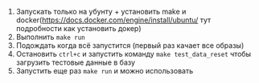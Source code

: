 1. Запускать только на убунту + установить make и docker(https://docs.docker.com/engine/install/ubuntu/ тут подробности как установить докер)
2. Выполнить `make run`
3. Подождать когда всё запустится (первый раз качает все образы)
4. Остановить `ctrl+c` и запустить команду `make test_data_reset` чтобы загрузить тестовые данные в базу
5. Запустить еще раз `make run` и можно использовать
